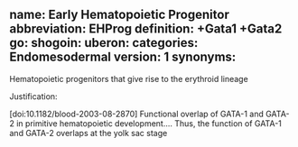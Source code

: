 name: Early Hematopoietic Progenitor
abbreviation: EHProg
definition: +Gata1 +Gata2
go:
shogoin: 
uberon: 
categories: Endomesodermal
version: 1
synonyms:
---

Hematopoietic progenitors that give rise to the erythroid lineage

Justification:

[doi:10.1182/blood-2003-08-2870] Functional overlap of GATA-1 and GATA-2 in primitive hematopoietic development.... Thus, the function of GATA-1 and GATA-2 overlaps at the yolk sac stage